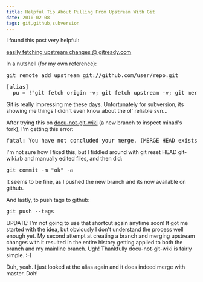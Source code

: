 ```yaml
---
title: Helpful Tip About Pulling From Upstream With Git
date: 2010-02-08
tags: git,github,subversion
---
```

I found this post very helpful:

[easily fetching upstream changes @ gitready.com](http://www.gitready.com/intermediate/2009/02/12/easily-fetching-upstream-changes.html)

In a nutshell (for my own reference):

<pre class="sh_sh">
git remote add upstream git://github.com/user/repo.git
</pre>

<pre class="sh_sh">
[alias]
  pu = !"git fetch origin -v; git fetch upstream -v; git merge upstream/master"
</pre>

Git is really impressing me these days. Unfortunately for subversion, its showing me things I didn't even know about the ol' reliable svn...

After trying this on [docu-not-git-wiki](http://github.com/docunext/docu-not-git-wiki) (a new branch to inspect minad's fork), I'm getting this error:

<pre class="sh_sh">fatal: You have not concluded your merge. (MERGE_HEAD exists)</pre>

I'm not sure how I fixed this, but I fiddled around with git reset HEAD git-wiki.rb and manually edited files, and then did:

<pre class="sh_sh">git commit -m "ok" -a</pre>

It seems to be fine, as I pushed the new branch and its now available on github.

And lastly, to push tags to github:

<pre class="sh_sh">git push --tags</pre>

UPDATE: I'm not going to use that shortcut again anytime soon! It got me started with the idea, but obviously I don't understand the process well enough yet. My second attempt at creating a branch and merging upstream changes with it resulted in the entire history getting applied to both the branch and my mainline branch. Ugh! Thankfully docu-not-git-wiki is fairly simple. :-)

Duh, yeah. I just looked at the alias again and it does indeed merge with master. Doh!

